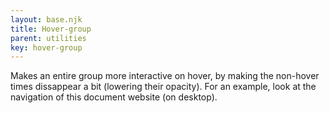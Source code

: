 ```yaml
---
layout: base.njk
title: Hover-group
parent: utilities
key: hover-group
---
```


Makes an entire group more interactive on hover, by making the non-hover times dissappear a bit (lowering their opacity). For an example, look at the navigation of this document website (on desktop).
